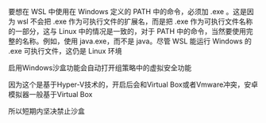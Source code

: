 要想在 WSL 中使用在 Windows 定义的 PATH 中的命令，必须加 .exe 。这是因为 wsl 不会把 .exe 作为可执行文件的扩展名，而是把 .exe 作为可执行文件名称的一部分，这与 Linux 中的情况是一致的，对于 PATH 中的命令，当然要使用完整的名称。例如，使用 java.exe，而不是 java。尽管 WSL 能运行 Windows 的 .exe 可执行文件，这仍是 Linux 环境


启用Windows沙盒功能会自动打开组策略中的虚拟安全功能

因为这个是基于Hyper-V技术的，开启后会和Virtual Box或者Vmware冲突，安卓模拟器一般基于Virtual Box

所以短期内坚决禁止沙盒
